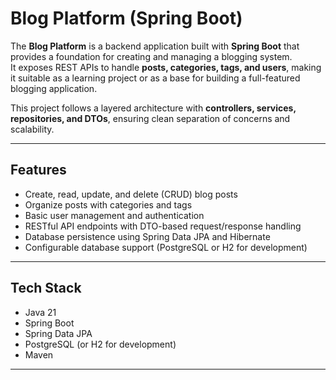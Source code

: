 # Blog Platform (Spring Boot)

The **Blog Platform** is a backend application built with **Spring Boot** that provides a foundation for creating and managing a blogging system.  
It exposes REST APIs to handle **posts, categories, tags, and users**, making it suitable as a learning project or as a base for building a full-featured blogging application.  

This project follows a layered architecture with **controllers, services, repositories, and DTOs**, ensuring clean separation of concerns and scalability.  

---

## Features
- Create, read, update, and delete (CRUD) blog posts  
- Organize posts with categories and tags  
- Basic user management and authentication 
- RESTful API endpoints with DTO-based request/response handling  
- Database persistence using Spring Data JPA and Hibernate  
- Configurable database support (PostgreSQL or H2 for development)  

---

## Tech Stack
- Java 21  
- Spring Boot  
- Spring Data JPA  
- PostgreSQL (or H2 for development)  
- Maven  

---
